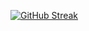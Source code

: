[![GitHub Streak](https://github-readme-streak-stats.herokuapp.com?user=searchsakib&theme=neon-palenight&hide_border=true)](https://git.io/streak-stats)
